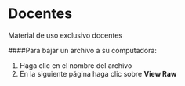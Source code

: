 # Docentes
Material de uso exclusivo docentes


####Para bajar un archivo a su computadora:
1. Haga clic en el nombre del archivo
2. En la siguiente página haga clic sobre **View Raw**
